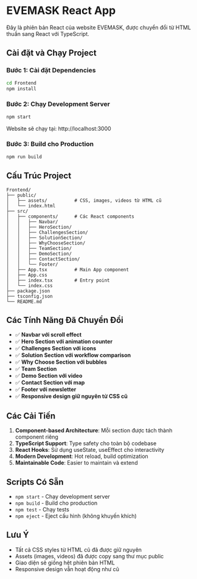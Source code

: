 # EVEMASK React App

Đây là phiên bản React của website EVEMASK, được chuyển đổi từ HTML thuần sang React với TypeScript.

## Cài đặt và Chạy Project

### Bước 1: Cài đặt Dependencies
```bash
cd Frontend
npm install
```

### Bước 2: Chạy Development Server
```bash
npm start
```

Website sẽ chạy tại: http://localhost:3000

### Bước 3: Build cho Production
```bash
npm run build
```

## Cấu Trúc Project

```
Frontend/
├── public/
│   ├── assets/          # CSS, images, videos từ HTML cũ
│   └── index.html
├── src/
│   ├── components/      # Các React components
│   │   ├── Navbar/
│   │   ├── HeroSection/
│   │   ├── ChallengesSection/
│   │   ├── SolutionSection/
│   │   ├── WhyChooseSection/
│   │   ├── TeamSection/
│   │   ├── DemoSection/
│   │   ├── ContactSection/
│   │   └── Footer/
│   ├── App.tsx          # Main App component
│   ├── App.css
│   ├── index.tsx        # Entry point
│   └── index.css
├── package.json
├── tsconfig.json
└── README.md
```

## Các Tính Năng Đã Chuyển Đổi

- ✅ **Navbar với scroll effect**
- ✅ **Hero Section với animation counter**
- ✅ **Challenges Section với icons**
- ✅ **Solution Section với workflow comparison**
- ✅ **Why Choose Section với bubbles**
- ✅ **Team Section**
- ✅ **Demo Section với video**
- ✅ **Contact Section với map**
- ✅ **Footer với newsletter**
- ✅ **Responsive design giữ nguyên từ CSS cũ**

## Các Cải Tiến

1. **Component-based Architecture**: Mỗi section được tách thành component riêng
2. **TypeScript Support**: Type safety cho toàn bộ codebase
3. **React Hooks**: Sử dụng useState, useEffect cho interactivity
4. **Modern Development**: Hot reload, build optimization
5. **Maintainable Code**: Easier to maintain và extend

## Scripts Có Sẵn

- `npm start` - Chạy development server
- `npm build` - Build cho production
- `npm test` - Chạy tests
- `npm eject` - Eject cấu hình (không khuyến khích)

## Lưu Ý

- Tất cả CSS styles từ HTML cũ đã được giữ nguyên
- Assets (images, videos) đã được copy sang thư mục public
- Giao diện sẽ giống hệt phiên bản HTML
- Responsive design vẫn hoạt động như cũ
